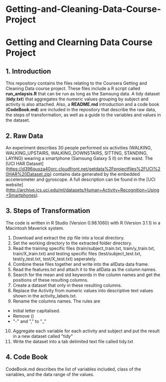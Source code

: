 Getting-and-Cleaning-Data-Course-Project
========================================
# Getting and Clearning Data Course Project

## 1. Introduction
This repository contains the files relating to the Coursera Getting and Cleaning Data course project. These files include a R script called **run_anlaysis.R** that can be run as long as the Samsung data. A tidy dataset (**tidy.txt**)  that aggregates the numeric values grouping by subject and activity is also attached. Also, a **README.md** introduction and a code book (**CodeBook.md**) are included in the repository that describe the raw data, the steps of transformation, as well as a guide to the variables and values in the dataset.

## 2. Raw Data
An experiment describes 30 people performed six activities (WALKING, WALKING_UPSTAIRS, WALKING_DOWNSTAIRS, SITTING, STANDING, LAYING) wearing a smartphone (Samsung Galaxy S II) on the waist. The [UCI HAR Dataset] (https://d396qusza40orc.cloudfront.net/getdata%2Fprojectfiles%2FUCI%20HAR%20Dataset.zip) contains data generated by the embedded accelerometer and gyroscope. A full description can be found in the [UCI website] (http://archive.ics.uci.edu/ml/datasets/Human+Activity+Recognition+Using+Smartphones).

## 3. Steps of Transformation
The code is written in R Studio (Version 0.98.1060) with R (Version 3.1.1) in a Macintosh Maverick system.

1. Download and extract the zip file into a local directory.
2. Set the working directory to the extracted folder directory.
3. Read the training specific files (train/subject_train.txt, train/y_train.txt, train/X_train.txt) and testing specific files (test/subject_test.txt, test/y_test.txt, test/X_test.txt) seperately.
4. Combine these files together and write into the allData data frame.
5. Read the features.txt and attach it to the allData as the column names.
6. Search for the mean and std keywords in the column names and get the positions of these resulting columns.
7. Create a dataset that only in these resulting columns.
8. Replace the Activity from numeric values into descriptive text values shown in the activity_labels.txt.
9. Rename the columns names. 
The rules are
* Initial letter capitalised.
* Remove ()
* "-" and "," to "_"
10. Aggregate each variable for each activity and subject and put the result in a new dataset called "tidy"
11. Write the dataset into a tab delimited text file called tidy.txt

## 4. Code Book
CodeBook.md describes the list of variables included, class of the variables, and the data range of the values.
